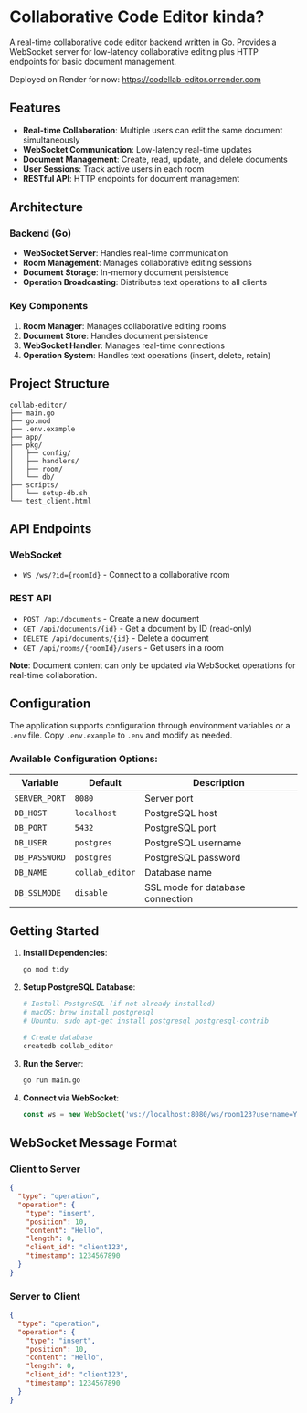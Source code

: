 # Collaborative Code Editor kinda?

A real-time collaborative code editor backend written in Go.
Provides a WebSocket server for low-latency collaborative editing plus HTTP endpoints for basic document management.

Deployed on Render for now: https://codellab-editor.onrender.com

## Features

- **Real-time Collaboration**: Multiple users can edit the same document simultaneously
- **WebSocket Communication**: Low-latency real-time updates
- **Document Management**: Create, read, update, and delete documents
- **User Sessions**: Track active users in each room
- **RESTful API**: HTTP endpoints for document management

## Architecture

### Backend (Go)
- **WebSocket Server**: Handles real-time communication
- **Room Management**: Manages collaborative editing sessions
- **Document Storage**: In-memory document persistence
- **Operation Broadcasting**: Distributes text operations to all clients

### Key Components

1. **Room Manager**: Manages collaborative editing rooms
2. **Document Store**: Handles document persistence
3. **WebSocket Handler**: Manages real-time connections
4. **Operation System**: Handles text operations (insert, delete, retain)

## Project Structure

```
collab-editor/
├── main.go
├── go.mod
├── .env.example
├── app/
├── pkg/
│   ├── config/
│   ├── handlers/
│   ├── room/
│   └── db/
├── scripts/
│   └── setup-db.sh
└── test_client.html
```

## API Endpoints

### WebSocket
- `WS /ws/?id={roomId}` - Connect to a collaborative room

### REST API
- `POST /api/documents` - Create a new document
- `GET /api/documents/{id}` - Get a document by ID (read-only)
- `DELETE /api/documents/{id}` - Delete a document
- `GET /api/rooms/{roomId}/users` - Get users in a room

**Note**: Document content can only be updated via WebSocket operations for real-time collaboration.

## Configuration

The application supports configuration through environment variables or a `.env` file. Copy `.env.example` to `.env` and modify as needed.

### Available Configuration Options:

| Variable      | Default         | Description                      |
| ------------- | --------------- | -------------------------------- |
| `SERVER_PORT` | `8080`          | Server port                      |
| `DB_HOST`     | `localhost`     | PostgreSQL host                  |
| `DB_PORT`     | `5432`          | PostgreSQL port                  |
| `DB_USER`     | `postgres`      | PostgreSQL username              |
| `DB_PASSWORD` | `postgres`      | PostgreSQL password              |
| `DB_NAME`     | `collab_editor` | Database name                    |
| `DB_SSLMODE`  | `disable`       | SSL mode for database connection |

## Getting Started

1. **Install Dependencies**:
   ```bash
   go mod tidy
   ```

2. **Setup PostgreSQL Database**:
   ```bash
   # Install PostgreSQL (if not already installed)
   # macOS: brew install postgresql
   # Ubuntu: sudo apt-get install postgresql postgresql-contrib
   
   # Create database
   createdb collab_editor
   ```

3. **Run the Server**:
   ```bash
   go run main.go
   ```

4. **Connect via WebSocket**:
   ```javascript
   const ws = new WebSocket('ws://localhost:8080/ws/room123?username=YourName');
   ```

## WebSocket Message Format

### Client to Server
```json
{
  "type": "operation",
  "operation": {
    "type": "insert",
    "position": 10,
    "content": "Hello",
    "length": 0,
    "client_id": "client123",
    "timestamp": 1234567890
  }
}
```

### Server to Client
```json
{
  "type": "operation",
  "operation": {
    "type": "insert",
    "position": 10,
    "content": "Hello",
    "length": 0,
    "client_id": "client123",
    "timestamp": 1234567890
  }
}
```
